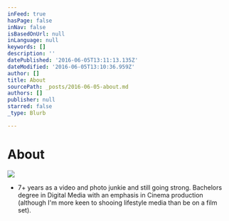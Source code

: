```yaml
---
inFeed: true
hasPage: false
inNav: false
isBasedOnUrl: null
inLanguage: null
keywords: []
description: ''
datePublished: '2016-06-05T13:11:13.135Z'
dateModified: '2016-06-05T13:10:36.959Z'
author: []
title: About
sourcePath: _posts/2016-06-05-about.md
authors: []
publisher: null
starred: false
_type: Blurb

---
```

# About
![](https://the-grid-user-content.s3-us-west-2.amazonaws.com/7ccd000d-9f52-4228-8c08-70bea53ec656.jpg)

* 7+ years as a video and photo junkie and still going strong. Bachelors degree in Digital Media with an emphasis in Cinema production (although I'm more keen to shooing lifestyle media than be on a film set).